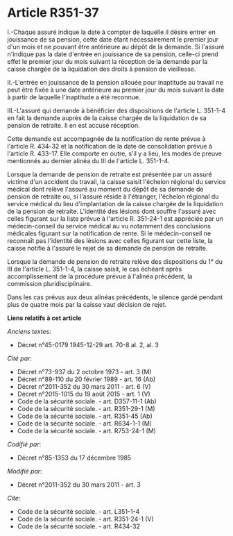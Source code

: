 # Article R351-37

I.-Chaque assuré indique la date à compter de laquelle il désire entrer en jouissance de sa pension, cette date étant
nécessairement le premier jour d'un mois et ne pouvant être antérieure au dépôt de la demande. Si l'assuré n'indique pas la
date d'entrée en jouissance de sa pension, celle-ci prend effet le premier jour du mois suivant la réception de la demande
par la caisse chargée de la liquidation des droits à pension de vieillesse. 

II.-L'entrée en jouissance de la pension allouée pour inaptitude au travail ne peut être fixée à une date antérieure au
premier jour du mois suivant la date à partir de laquelle l'inaptitude a été reconnue. 

III.-L'assuré qui demande à bénéficier des dispositions de l'article L. 351-1-4 en fait la demande auprès de la caisse
chargée de la liquidation de sa pension de retraite. Il en est accusé réception. 

Cette demande est accompagnée de la notification de rente prévue à l'article R. 434-32 et la notification de la date de
consolidation prévue à l'article R. 433-17. Elle comporte en outre, s'il y a lieu, les modes de preuve mentionnés au dernier
alinéa du III de l'article L. 351-1-4. 

Lorsque la demande de pension de retraite est présentée par un assuré victime d'un accident du travail, la caisse saisit
l'échelon régional du service médical dont relève l'assuré au moment du dépôt de sa demande de pension de retraite ou, si
l'assuré réside à l'étranger, l'échelon régional du service médical du lieu d'implantation de la caisse chargée de la
liquidation de la pension de retraite. L'identité des lésions dont souffre l'assuré avec celles figurant sur la liste prévue
à l'article R. 351-24-1 est appréciée par un médecin-conseil du service médical au vu notamment des conclusions médicales
figurant sur la notification de rente. Si le médecin-conseil ne reconnaît pas l'identité des lésions avec celles figurant sur
cette liste, la caisse notifie à l'assuré le rejet de sa demande de pension de retraite. 

Lorsque la demande de pension de retraite relève des dispositions du 1° du III de l'article L. 351-1-4, la caisse saisit, le
cas échéant après accomplissement de la procédure prévue à l'alinéa précédent, la commission pluridisciplinaire. 

Dans les cas prévus aux deux alinéas précédents, le silence gardé pendant plus de quatre mois par la caisse vaut décision de
rejet.

**Liens relatifs à cet article**

_Anciens textes_:

  - Décret n°45-0179 1945-12-29 art. 70-8 al. 2, al. 3

_Cité par_:

  - Décret n°73-937 du 2 octobre 1973 - art. 3 (M)
  - Décret n°89-110 du 20 février 1989 - art. 16 (Ab)
  - Décret n°2011-352 du 30 mars 2011 - art. 6 (V)
  - Décret n°2015-1015 du 19 août 2015 - art. 1 (V)
  - Code de la sécurité sociale. - art. D357-11-1 (Ab)
  - Code de la sécurité sociale. - art. R351-29-1 (M)
  - Code de la sécurité sociale. - art. R351-45 (Ab)
  - Code de la sécurité sociale. - art. R634-1-1 (M)
  - Code de la sécurité sociale. - art. R753-24-1 (M)

_Codifié par_:

  - Décret n°85-1353 du 17 décembre 1985

_Modifié par_:

  - Décret n°2011-352 du 30 mars 2011 - art. 3

_Cite_:

  - Code de la sécurité sociale. - art. L351-1-4
  - Code de la sécurité sociale. - art. R351-24-1 (V)
  - Code de la sécurité sociale. - art. R434-32
